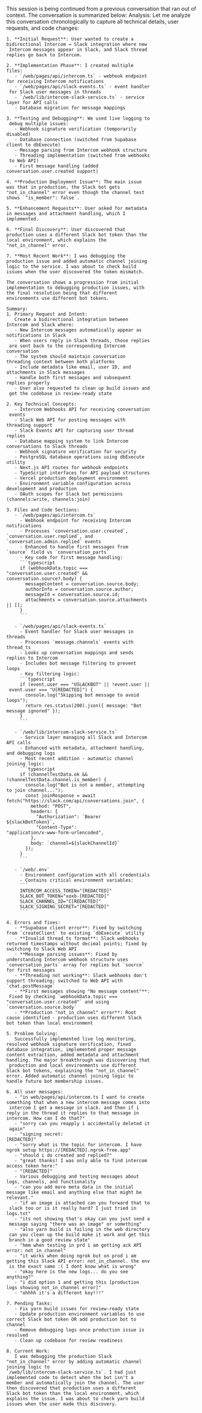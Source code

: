 This session is being continued from a previous
    conversation that ran out of context. The
    conversation is summarized below:
    Analysis:
    Let me analyze this conversation chronologically to
    capture all technical details, user requests, and
    code changes:

    1. **Initial Request**: User wanted to create a
    bidirectional Intercom ↔ Slack integration where new
     Intercom messages appear in Slack, and Slack thread
    replies go back to Intercom.

    2. **Implementation Phase**: I created multiple
    files:
       - `/web/pages/api/intercom.ts` - webhook endpoint
    for receiving Intercom notifications
       - `/web/pages/api/slack-events.ts` - event handler
     for Slack user messages in threads
       - `/web/lib/intercom-slack-service.ts` - service
    layer for API calls
       - Database migration for message mappings

    3. **Testing and Debugging**: We used live logging to
     debug multiple issues:
       - Webhook signature verification (temporarily
    disabled)
       - Database connection (switched from Supabase
    client to dbExecute)
       - Message parsing from Intercom webhook structure
       - Threading implementation (switched from webhooks
     to Web API)
       - First message handling (added
    conversation.user.created support)

    4. **Production Deployment Issue**: The main issue
    was that in production, the Slack bot gets
    "not_in_channel" error even though the channel test
    shows `"is_member": false`.

    5. **Enhancement Requests**: User asked for metadata
    in messages and attachment handling, which I
    implemented.

    6. **Final Discovery**: User discovered that
    production uses a different Slack bot token than the
    local environment, which explains the
    "not_in_channel" error.

    7. **Most Recent Work**: I was debugging the
    production issue and added automatic channel joining
    logic to the service. I was about to check build
    issues when the user discovered the token mismatch.

    The conversation shows a progression from initial
    implementation to debugging production issues, with
    the final resolution being that different
    environments use different bot tokens.

    Summary:
    1. Primary Request and Intent:
       Create a bidirectional integration between
    Intercom and Slack where:
       - New Intercom messages automatically appear as
    notifications in Slack
       - When users reply in Slack threads, those replies
     are sent back to the corresponding Intercom
    conversation
       - The system should maintain conversation
    threading context between both platforms
       - Include metadata like email, user ID, and
    attachments in Slack messages
       - Handle both first messages and subsequent
    replies properly
       - User also requested to clean up build issues and
     get the codebase in review-ready state

    2. Key Technical Concepts:
       - Intercom Webhooks API for receiving conversation
     events
       - Slack Web API for posting messages with
    threading support
       - Slack Events API for capturing user thread
    replies
       - Database mapping system to link Intercom
    conversations to Slack threads
       - Webhook signature verification for security
       - PostgreSQL database operations using dbExecute
    utility
       - Next.js API routes for webhook endpoints
       - TypeScript interfaces for API payload structures
       - Vercel production deployment environment
       - Environment variable configuration across
    development and production
       - OAuth scopes for Slack bot permissions
    (channels:write, channels:join)

    3. Files and Code Sections:
       - `/web/pages/api/intercom.ts`
         - Webhook endpoint for receiving Intercom
    notifications
         - Processes `conversation.user.created`,
    `conversation.user.replied`, and
    `conversation.admin.replied` events
         - Enhanced to handle first messages from
    `source` field vs `conversation_parts`
         - Key code for first message handling:
         ```typescript
         if (webhookData.topic ===
    "conversation.user.created" &&
    conversation.source?.body) {
           messageContent = conversation.source.body;
           authorInfo = conversation.source.author;
           messageId = conversation.source.id;
           attachments = conversation.source.attachments
    || [];
         }
         ```

       - `/web/pages/api/slack-events.ts`
         - Event handler for Slack user messages in
    threads
         - Processes `message.channels` events with
    thread_ts
         - Looks up conversation mappings and sends
    replies to Intercom
         - Includes bot message filtering to prevent
    loops
         - Key filtering logic:
         ```typescript
         if (event.user === "USLACKBOT" || !event.user ||
     event.user === "U[REDACTED]") {
           console.log("Skipping bot message to avoid
    loops");
           return res.status(200).json({ message: "Bot
    message ignored" });
         }
         ```

       - `/web/lib/intercom-slack-service.ts`
         - Service layer managing all Slack and Intercom
    API calls
         - Enhanced with metadata, attachment handling,
    and debugging logs
         - Most recent addition - automatic channel
    joining logic:
         ```typescript
         if (channelTestData.ok &&
    !channelTestData.channel.is_member) {
           console.log("Bot is not a member, attempting
    to join channel...");
           const joinResponse = await
    fetch("https://slack.com/api/conversations.join", {
             method: "POST",
             headers: {
               "Authorization": `Bearer
    ${slackBotToken}`,
               "Content-Type":
    "application/x-www-form-urlencoded",
             },
             body: `channel=${slackChannelId}`
           });
         }
         ```

       - `/web/.env`
         - Environment configuration with all credentials
         - Contains critical environment variables:
         ```
         INTERCOM_ACCESS_TOKEN="[REDACTED]"
         SLACK_BOT_TOKEN="xoxb-[REDACTED]"
         SLACK_CHANNEL_ID="C[REDACTED]"
         SLACK_SIGNING_SECRET="[REDACTED]"
         ```

    4. Errors and fixes:
       - **Supabase client error**: Fixed by switching
    from `createClient` to existing `dbExecute` utility
       - **Invalid thread_ts format**: Slack webhooks
    returned timestamps without decimal points; fixed by
    switching to Slack Web API
       - **Message parsing issues**: Fixed by
    understanding Intercom webhook structure uses
    `conversation_parts` array for replies but `source`
    for first messages
       - **Threading not working**: Slack webhooks don't
    support threading; switched to Web API with
    `chat.postMessage`
       - **First messages showing "No message content"**:
     Fixed by checking `webhookData.topic ===
    "conversation.user.created"` and using
    `conversation.source.body`
       - **Production "not_in_channel" error**: Root
    cause identified - production uses different Slack
    bot token than local environment

    5. Problem Solving:
       Successfully implemented live log monitoring,
    resolved webhook signature verification, fixed
    database integration, implemented proper message
    content extraction, added metadata and attachment
    handling. The major breakthrough was discovering that
     production and local environments use different
    Slack bot tokens, explaining the "not_in_channel"
    error. Added automatic channel joining logic to
    handle future bot membership issues.

    6. All user messages:
       - "in web/pages/api/intercom.ts I want to create
    something that when a new intercom message comes into
     intercom I get a message in slack. and then if i
    reply in the thread it replies to that message in
    intercom. How can I do that?"
       - "sorry can you reapply i accidentally deleted it
     again"
       - "signing secret:
    [REDACTED]"
       - "sorry what is the topic for intercom. I have
    ngrok setup https://[REDACTED].ngrok-free.app"
       - "should i do created and replied?"
       - "great thanks! I was only able to find intercom
    access token here:"
       - "[REDACTED]"
       - Various debugging and testing messages about
    logs, channels, and functionality
       - "can you add more meta data in the initial
    message like email and anything else that might be
    relevant."
       - "if an image is attached can you forward that to
     slack too or is it really hard? I just tried in
    logs.txt"
       - "its not showing that's okay can you just send a
     message saying "there was an image" or something"
       - "also yarn build is failing in the web directory
     can you clean up the build make it work and get this
     branch in a good review state"
       - "hmm when testing in prd i am getting ack API
    error: not_in_channel"
       - "it works when doing ngrok but on prod i am
    getting this Slack API error: not_in_channel. the env
     is the exact same :( I dont know what is wrong"
       - "okay here is the new logs... do you see
    anything?"
       - "i did option 1 and getting this [production
    logs showing not_in_channel error]"
       - "ohhhh it's a different key!!!"

    7. Pending Tasks:
       - Fix yarn build issues for review-ready state
       - Update production environment variables to use
    correct Slack bot token OR add production bot to
    channel
       - Remove debugging logs once production issue is
    resolved
       - Clean up codebase for review readiness

    8. Current Work:
       I was debugging the production Slack
    "not_in_channel" error by adding automatic channel
    joining logic to
    `/web/lib/intercom-slack-service.ts`. I had just
    implemented code to detect when the bot isn't a
    member and automatically join the channel. The user
    then discovered that production uses a different
    Slack bot token than the local environment, which
    explains the issue. I was about to check yarn build
    issues when the user made this discovery.

